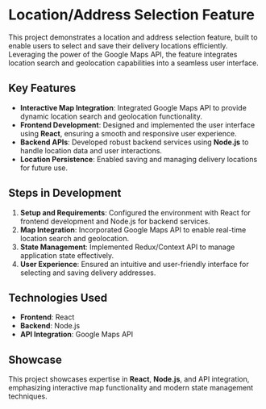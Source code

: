 # Location/Address Selection Feature

This project demonstrates a location and address selection feature, built to enable users to select and save their delivery locations efficiently. Leveraging the power of the Google Maps API, the feature integrates location search and geolocation capabilities into a seamless user interface.

## Key Features

- **Interactive Map Integration**: Integrated Google Maps API to provide dynamic location search and geolocation functionality.  
- **Frontend Development**: Designed and implemented the user interface using **React**, ensuring a smooth and responsive user experience.  
- **Backend APIs**: Developed robust backend services using **Node.js** to handle location data and user interactions.  
- **Location Persistence**: Enabled saving and managing delivery locations for future use.

## Steps in Development

1. **Setup and Requirements**: Configured the environment with React for frontend development and Node.js for backend services.  
2. **Map Integration**: Incorporated Google Maps API to enable real-time location search and geolocation.  
3. **State Management**: Implemented Redux/Context API to manage application state effectively.  
4. **User Experience**: Ensured an intuitive and user-friendly interface for selecting and saving delivery addresses.

## Technologies Used

- **Frontend**: React
- **Backend**: Node.js
- **API Integration**: Google Maps API

## Showcase
This project showcases expertise in **React**, **Node.js**, and API integration, emphasizing interactive map functionality and modern state management techniques.
